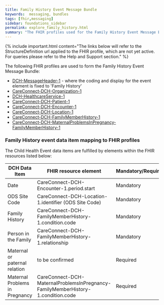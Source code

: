 ```yaml
---
title: Family History Event Message Bundle
keywords:  messaging, bundles
tags: [fhir,messaging]
sidebar: foundations_sidebar
permalink: explore_family_history.html
summary: "The FHIR profiles used for the Family History Event Message Bundle"
---
```


{% include important.html content="The links below will refer to the StructureDefinition url applied to the FHIR profile, which are not yet active. For queries please refer to the Help and Support section." %} 

The following FHIR profiles are used to form the Family History Event Message Bundle:

- [DCH-MessageHeader-1](https://fhir.nhs.uk/STU3/StructureDefinition/DCH-MessageHeader-1.xml) - where the coding and display for the event element is fixed to 'Family History'
- [CareConnect-DCH-Organization-1](https://fhir.nhs.uk/STU3/StructureDefinition/CareConnect-DCH-Organization-1.xml)
- [DCH-HealthcareService-1](https://fhir.nhs.uk/STU3/StructureDefinition/DCH-HealthcareService-1.xml)
- [CareConnect-DCH-Patient-1](https://fhir.nhs.uk/STU3/StructureDefinition/CareConnect-DCH-Patient-1.xml)
- [CareConnect-DCH-Encounter-1](https://fhir.nhs.uk/STU3/StructureDefinition/CareConnect-DCH-Encounter-1.xml)
- [CareConnect-DCH-Location-1](https://fhir.nhs.uk/STU3/StructureDefinition/CareConnect-DCH-Location-1.xml)
- [CareConnect-DCH-FamilyMemberHistory-1](https://fhir.nhs.uk/STU3/StructureDefinition/CareConnect-DCH-FamilyMemberHistory-1)
- [CareConnect-DCH-MaternalProblemsInPregnancy-FamilyMemberHistory-1](https://fhir.nhs.uk/STU3/StructureDefinition/CareConnect-DCH-MaternalProblemsInPregnancy-FamilyMemberHistory-1)

### Family History event data item mapping to FHIR profiles ###

The Child Health Event data items are fulfilled by elements within the FHIR resources listed below:

| DCH Data Item                  | FHIR resource element                                                            | Mandatory/Required/Optional |
|--------------------------------|----------------------------------------------------------------------------------|-----------------------------|
| Date                           | CareConnect-DCH-Encounter-1.period.start                                         | Mandatory                   |
| ODS Site Code                  | CareConnect-DCH-Location-1.identifier (ODS Site Code)                            | Mandatory                   |
| Family History                 | CareConnect-DCH-FamilyMemberHistory-1.condition.code                             | Mandatory                   |
| Person in the Family           | CareConnect-DCH-FamilyMemberHistory-1.relationship                               | Mandatory                   |
| Maternal or paternal relation  | to be confirmed                                                                  | Required                    |
| Maternal Problems in Pregnancy | CareConnect-DCH-MaternalProblemsInPregnancy-FamilyMemberHistory-1.condition.code | Required                    |